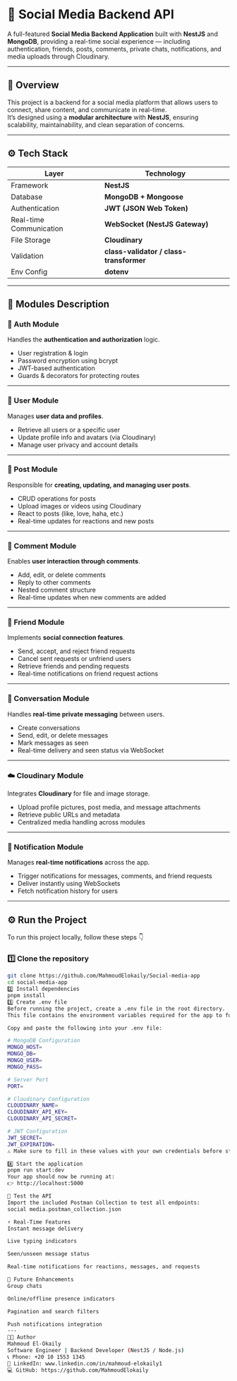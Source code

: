 # 📱 Social Media Backend API

A full-featured **Social Media Backend Application** built with **NestJS** and **MongoDB**, providing a real-time social experience — including authentication, friends, posts, comments, private chats, notifications, and media uploads through Cloudinary.  

---

## 🚀 Overview

This project is a backend for a social media platform that allows users to connect, share content, and communicate in real-time.  
It’s designed using a **modular architecture** with **NestJS**, ensuring scalability, maintainability, and clean separation of concerns.  

---

## ⚙️ Tech Stack

| Layer | Technology |
|-------|-------------|
| Framework | **NestJS** |
| Database | **MongoDB + Mongoose** |
| Authentication | **JWT (JSON Web Token)** |
| Real-time Communication | **WebSocket (NestJS Gateway)** |
| File Storage | **Cloudinary** |
| Validation | **class-validator / class-transformer** |
| Env Config | **dotenv** |

---

## 🧩 Modules Description

### 🔐 Auth Module
Handles the **authentication and authorization** logic.  
- User registration & login  
- Password encryption using bcrypt  
- JWT-based authentication  
- Guards & decorators for protecting routes  

---

### 👤 User Module
Manages **user data and profiles**.  
- Retrieve all users or a specific user  
- Update profile info and avatars (via Cloudinary)  
- Manage user privacy and account details  

---

### 📝 Post Module
Responsible for **creating, updating, and managing user posts**.  
- CRUD operations for posts  
- Upload images or videos using Cloudinary  
- React to posts (like, love, haha, etc.)  
- Real-time updates for reactions and new posts  

---

### 💬 Comment Module
Enables **user interaction through comments**.  
- Add, edit, or delete comments  
- Reply to other comments  
- Nested comment structure  
- Real-time updates when new comments are added  

---

### 🤝 Friend Module
Implements **social connection features**.  
- Send, accept, and reject friend requests  
- Cancel sent requests or unfriend users  
- Retrieve friends and pending requests  
- Real-time notifications on friend request actions  

---

### 💭 Conversation Module
Handles **real-time private messaging** between users.  
- Create conversations  
- Send, edit, or delete messages  
- Mark messages as seen  
- Real-time delivery and seen status via WebSocket  

---

### ☁️ Cloudinary Module
Integrates **Cloudinary** for file and image storage.  
- Upload profile pictures, post media, and message attachments  
- Retrieve public URLs and metadata  
- Centralized media handling across modules  

---

### 🔔 Notification Module
Manages **real-time notifications** across the app.  
- Trigger notifications for messages, comments, and friend requests  
- Deliver instantly using WebSockets  
- Fetch notification history for users  

---

## ⚙️ Run the Project

To run this project locally, follow these steps 👇  

### 1️⃣ Clone the repository
```bash
git clone https://github.com/MahmoudElokaily/Social-media-app
cd social-media-app
2️⃣ Install dependencies
pnpm install
3️⃣ Create .env file
Before running the project, create a .env file in the root directory.
This file contains the environment variables required for the app to function.

Copy and paste the following into your .env file:

# MongoDB Configuration
MONGO_HOST=
MONGO_DB=
MONGO_USER=
MONGO_PASS=

# Server Port
PORT=

# Cloudinary Configuration
CLOUDINARY_NAME=
CLOUDINARY_API_KEY=
CLOUDINARY_API_SECRET=

# JWT Configuration
JWT_SECRET=
JWT_EXPIRATION=
⚠️ Make sure to fill in these values with your own credentials before starting the server.

4️⃣ Start the application
pnpm run start:dev
Your app should now be running at:
👉 http://localhost:5000

🧪 Test the API
Import the included Postman Collection to test all endpoints:
social media.postman_collection.json

⚡ Real-Time Features
Instant message delivery

Live typing indicators

Seen/unseen message status

Real-time notifications for reactions, messages, and requests

🚀 Future Enhancements
Group chats

Online/offline presence indicators

Pagination and search filters

Push notifications integration
---
👨‍💻 Author
Mahmoud El-Okaily
Software Engineer | Backend Developer (NestJS / Node.js)
📞 Phone: +20 10 1553 1345  
🔗 LinkedIn: www.linkedin.com/in/mahmoud-elokaily1
💻 GitHub: https://github.com/MahmoudElokaily
